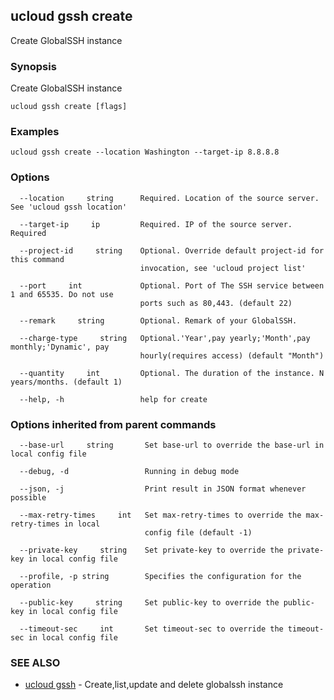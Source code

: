 ## ucloud gssh create

Create GlobalSSH instance

### Synopsis

Create GlobalSSH instance

```
ucloud gssh create [flags]
```

### Examples

```
ucloud gssh create --location Washington --target-ip 8.8.8.8
```

### Options

```
  --location     string      Required. Location of the source server. See 'ucloud gssh location' 

  --target-ip     ip         Required. IP of the source server. Required 

  --project-id     string    Optional. Override default project-id for this command
                             invocation, see 'ucloud project list' 

  --port     int             Optional. Port of The SSH service between 1 and 65535. Do not use
                             ports such as 80,443. (default 22) 

  --remark     string        Optional. Remark of your GlobalSSH. 

  --charge-type     string   Optional.'Year',pay yearly;'Month',pay monthly;'Dynamic', pay
                             hourly(requires access) (default "Month") 

  --quantity     int         Optional. The duration of the instance. N years/months. (default 1) 

  --help, -h                 help for create 

```

### Options inherited from parent commands

```
  --base-url     string       Set base-url to override the base-url in local config file 

  --debug, -d                 Running in debug mode 

  --json, -j                  Print result in JSON format whenever possible 

  --max-retry-times     int   Set max-retry-times to override the max-retry-times in local
                              config file (default -1) 

  --private-key     string    Set private-key to override the private-key in local config file 

  --profile, -p string        Specifies the configuration for the operation 

  --public-key     string     Set public-key to override the public-key in local config file 

  --timeout-sec     int       Set timeout-sec to override the timeout-sec in local config file 

```

### SEE ALSO

* [ucloud gssh](developer/cli/cmd/ucloud/gssh)	 - Create,list,update and delete globalssh instance

